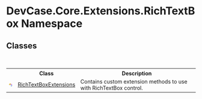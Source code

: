 # DevCase.Core.Extensions.RichTextBox Namespace
 




## Classes
&nbsp;<table><tr><th></th><th>Class</th><th>Description</th></tr><tr><td>![Public class](media/pubclass.gif "Public class")</td><td><a href="T_DevCase_Core_Extensions_RichTextBox_RichTextBoxExtensions">RichTextBoxExtensions</a></td><td>
Contains custom extension methods to use with RichTextBox control.</td></tr></table>&nbsp;
